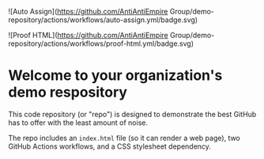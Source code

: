 ![Auto Assign](https://github.com/AntiAntiEmpire Group/demo-repository/actions/workflows/auto-assign.yml/badge.svg)

![Proof HTML](https://github.com/AntiAntiEmpire Group/demo-repository/actions/workflows/proof-html.yml/badge.svg)

# Welcome to your organization's demo respository
This code repository (or "repo") is designed to demonstrate the best GitHub has to offer with the least amount of noise.

The repo includes an `index.html` file (so it can render a web page), two GitHub Actions workflows, and a CSS stylesheet dependency.
